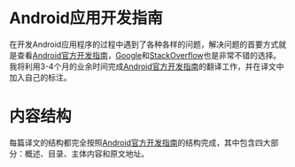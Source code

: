 Android应用开发指南
===================

在开发Android应用程序的过程中遇到了各种各样的问题，解决问题的首要方式就是查看[Android官方开发指南][AndroidDeveloper]，[Google][Google]和[StackOverflow][StackOverflow]也是非常不错的选择。我将利用3-4个月的业余时间完成[Android官方开发指南][AndroidDeveloper]的翻译工作，并在译文中加入自己的标注。

内容结构
========

每篇译文的结构都完全按照[Android官方开发指南][AndroidDeveloper]的结构完成，其中包含四大部分：概述、目录、主体内容和原文地址。

[AndroidDeveloper]: http://developer.android.com/develop/index.html "Android Developer"
[Google]: http://www.google.com.hk "Google"
[StackOverflow]: http://www.stackoverflow.com "StackOverflow"
